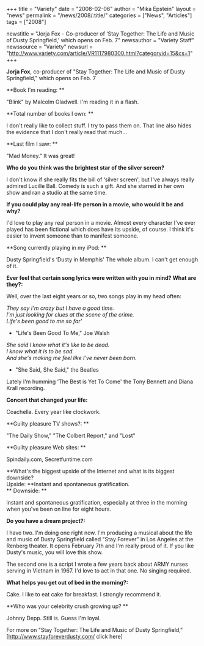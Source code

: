+++
title = "Variety"
date = "2008-02-06"
author = "Mika Epstein"
layout = "news"
permalink = "/news/2008/:title/"
categories = ["News", "Articles"]
tags = ["2008"]

newstitle = "Jorja Fox - Co-producer of &#8216;Stay Together: The Life and Music of Dusty Springfield,' which opens on Feb. 7"
newsauthor = "Variety Staff"
newssource = "Variety"
newsurl = "http://www.variety.com/article/VR1117980300.html?categoryid=15&cs=1"
+++

**Jorja Fox**, co-producer of "Stay Together: The Life and Music of Dusty Springfield," which opens on Feb. 7

**Book I'm reading: **  
  
"Blink" by Malcolm Gladwell. I'm reading it in a flash. 

**Total number of books I own: **  
  
I don't really like to collect stuff. I try to pass them on. That line also hides the evidence that I don't really read that much...

**Last film I saw: **  
  
"Mad Money." It was great!

**Who do you think was the brightest star of the silver screen?**  
  
I don't know if she really fits the bill of &#8216;silver screen', but I've always really admired Lucille Ball. Comedy is such a gift. And she starred in her own show and ran a studio at the same time. 

**If you could play any real-life person in a movie, who would it be and why?**  
  
I'd love to play any real person in a movie. Almost every character I've ever played has been fictional which does have its upside, of course. I think it's easier to invent someone than to manifest someone. 

**Song currently playing in my iPod: **  
  
Dusty Springfield's &#8216;Dusty in Memphis' The whole album. I can't get enough of it.

**Ever feel that certain song lyrics were written with you in mind? What are they?:**  
  
Well, over the last eight years or so, two songs play in my head often:

*They say I'm crazy but I have a good time.   
I'm just looking for clues at the scene of the crime.   
Life's been good to me so far'*  
- "Life's Been Good To Me," Joe Walsh

*She said I know what it's like to be dead.   
I know what it is to be sad.   
And she's making me feel like I've never been born.*  
- "She Said, She Said," the Beatles

Lately I'm humming &#8216;The Best is Yet To Come' the Tony Bennett and Diana Krall recording. 

**Concert that changed your life:**  
  
Coachella. Every year like clockwork.

**Guilty pleasure TV shows?: **  
  
"The Daily Show," "The Colbert Report," and "Lost"

**Guilty pleasure Web sites: **  
  
Spindaily.com, Secretfuntime.com

**What's the biggest upside of the Internet and what is its biggest downside?   
Upside: **Instant and spontaneous gratification.  
** Downside: **  
  
instant and spontaneous gratification, especially at three in the morning when you've been on line for eight hours.

**Do you have a dream project?:**  
  
I have two. I'm doing one right now. I'm producing a musical about the life and music of Dusty Springfield called "Stay Forever" in Los Angeles at the Renberg theater. It opens February 7th and I'm really proud of it. If you like Dusty's music, you will love this show.

The second one is a script I wrote a few years back about ARMY nurses serving in Vietnam in 1967. I'd love to act in that one. No singing required.

**What helps you get out of bed in the morning?:**  
  
Cake. I like to eat cake for breakfast. I strongly recommend it.

**Who was your celebrity crush growing up? **  
  
Johnny Depp. Still is. Guess I'm loyal.

For more on "Stay Together: The Life and Music of Dusty Springfield," [http://www.stayforeverdusty.com/ click here]

